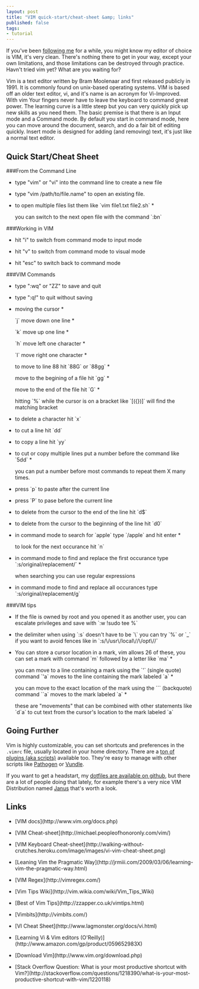 ```yaml
---
layout: post
title: "VIM quick-start/cheat-sheet &amp; links"
published: false
tags:
- tutorial
---
```


If you've been [following me](http://twitter.com/jkirchartz) for a while, you might know my editor of choice is VIM,
it's very clean. There's nothing there to get in your way, except your own limitations, and those limitations can be
destroyed through practice. Havn't tried vim yet? What are you waiting for?

Vim is a text editor written by Bram Moolenaar and first released publicly in 1991. It is commonly found on unix-based operating systems. VIM is based off an older text editor, vi, and it's name is an acronym for Vi-Improved.
With vim Your fingers never have to leave the keyboard to command great power. The learning curve is a little steep but you can very quickly pick up new skills as you need them. The basic premise is that there is an Input mode
and a Command mode. By default you start in command mode, here you can move around the document, search, and do a fair bit of editing quickly. Insert mode is designed for adding (and removing) text, it's just like a normal text
editor.

Quick Start/Cheat Sheet
-----------

###From the Command Line

* <p>type "vim" or "vi" into the command line to create a new file
* <p>type "vim /path/to/file.name" to open an existing file. 
* <p>to open multiple files list them like `vim file1.txt file2.sh`
    * <p>you can switch to the next open file with the command `:bn`

###Working in VIM

* <p>hit "i" to switch from command mode to input mode
* <p>hit "v" to switch from command mode to visual mode
* <p>hit "esc" to switch back to command mode

###VIM Commands
* <p>type ":wq" or "ZZ" to save and quit
* <p>type ":q!" to quit without saving
* <p>moving the cursor
    * <p>`j` move down one line
    * <p>`k` move up one line
    * <p>`h` move left one character
    * <p>`l` move right one character
    * <p>to move to line 88 hit `88G` or `88gg`
    * <p>move to the begining of a file hit `gg`
    * <p>move to the end of the file hit `G`
    * <p>hitting `%` while the cursor is on a bracket like `[({})]` will find the matching bracket
* <p>to delete a character hit `x`
* <p>to cut a line hit `dd`
* <p>to copy a line hit `yy`
* <p>to cut or copy multiple lines put a number before the command like `5dd`
    * <p>you can put a number before most commands to repeat them X many times.
* <p>press `p` to paste after the current line
* <p>press `P` to pase before the current line
* <p>to delete from the cursor to the end of the line hit `d$`
* <p>to delete from the cursor to the beginning of the line hit `d0`
* <p>in command mode to search for `apple` type `/apple` and hit enter
    * <p>to look for the next occurance hit `n`
* <p>in command mode to find and replace the first occurance type `:s/original/replacement/`
    * <p>when searching you can use regular expressions
* <p>in command mode to find and replace all occurances type `:s/original/replacement/g`


###VIM tips
* <p>If the file is owned by root and you opened it as another user, you can escalate privileges and save with `:w !sudo tee %`
* <p>the delimiter when using `:s` doesn't have to be `\` you can try `%` or `_` if you want to avoid fences like in `:s/\/usr\/local\//\/opt\//`
* <p>You can store a cursor location in a mark, vim allows 26 of these, you can set a mark with command `m` followed by a letter like `ma`
    * <p>you can move to a line containing a mark using the `'` (single quote) command `'a` moves to the line containing the mark labeled `a`
    * <p>you can move to the exact location of the mark using the ``` (backquote) command ``a` moves to the mark labeled `a`
    * <p>these are "movements" that can be combined with other statements like `d`a` to cut text from the cursor's location to the mark labeled `a`

Going Further
------------
Vim is highly customizable, you can set shortcuts and preferences in the `.vimrc` file, usually located in your home directory.
There are a [ton of plugins (aka scripts)](http://www.vim.org/scripts/) available too. They're easy to manage with other scripts
like [Pathogen](https://github.com/tpope/vim-pathogen) or [Vundle](https://github.com/gmarik/vundle). 

If you want to get a headstart, my [dotfiles are available on github](https://github.com/jkirchartz/dotfiles), but there are a lot of people 
doing that lately, for example there's a very nice VIM Distribution named [Janus](https://github.com/carlhuda/janus) that's worth a look.

Links
------------
* <p>[VIM docs](http://www.vim.org/docs.php) 
* <p>[VIM Cheat-sheet](http://michael.peopleofhonoronly.com/vim/)
* <p>[VIM Keyboard Cheat-sheet](http://walking-without-crutches.heroku.com/image/images/vi-vim-cheat-sheet.png)
* <p>[Leaning Vim the Pragmatic Way](http://jrmiii.com/2009/03/06/learning-vim-the-pragmatic-way.html)
* <p>[VIM Regex](http://vimregex.com/)
* <p>[Vim Tips Wiki](http://vim.wikia.com/wiki/Vim_Tips_Wiki)
* <p>[Best of Vim Tips](http://zzapper.co.uk/vimtips.html)
* <p>[Vimbits](http://vimbits.com/)
* <p>[VI Cheat Sheet](http://www.lagmonster.org/docs/vi.html)
* <p>[Learning Vi & Vim editors (O'Reilly)](http://www.amazon.com/gp/product/059652983X)
* <p>[Download Vim](http://www.vim.org/download.php)
* <p>[Stack Overflow Question: What is your most productive shortcut with Vim?](http://stackoverflow.com/questions/1218390/what-is-your-most-productive-shortcut-with-vim/1220118)

